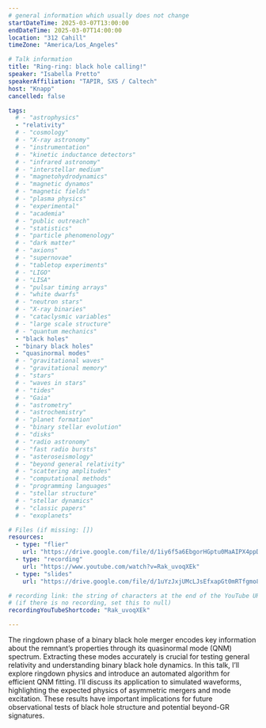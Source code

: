 ```yaml
---
# general information which usually does not change
startDateTime: 2025-03-07T13:00:00
endDateTime: 2025-03-07T14:00:00
location: "312 Cahill"
timeZone: "America/Los_Angeles"

# Talk information
title: "Ring-ring: black hole calling!"
speaker: "Isabella Pretto"
speakerAffiliation: "TAPIR, SXS / Caltech"
host: "Knapp"
cancelled: false

tags:
  # - "astrophysics"
  - "relativity"
  # - "cosmology"
  # - "X-ray astronomy"
  # - "instrumentation"
  # - "kinetic inductance detectors"
  # - "infrared astronomy"
  # - "interstellar medium"
  # - "magnetohydrodynamics"
  # - "magnetic dynamos"
  # - "magnetic fields"
  # - "plasma physics"
  # - "experimental"
  # - "academia"
  # - "public outreach"
  # - "statistics"
  # - "particle phenomenology"
  # - "dark matter"
  # - "axions"
  # - "supernovae"
  # - "tabletop experiments"
  # - "LIGO"
  # - "LISA"
  # - "pulsar timing arrays"
  # - "white dwarfs"
  # - "neutron stars"
  # - "X-ray binaries"
  # - "cataclysmic variables"
  # - "large scale structure"
  # - "quantum mechanics"
  - "black holes"
  - "binary black holes"
  - "quasinormal modes"
  # - "gravitational waves"
  # - "gravitational memory"
  # - "stars"
  # - "waves in stars"
  # - "tides"
  # - "Gaia"
  # - "astrometry"
  # - "astrochemistry"
  # - "planet formation"
  # - "binary stellar evolution"
  # - "disks"
  # - "radio astronomy"
  # - "fast radio bursts"
  # - "asteroseismology"
  # - "beyond general relativity"
  # - "scattering amplitudes"
  # - "computational methods"
  # - "programming languages"
  # - "stellar structure"
  # - "stellar dynamics"
  # - "classic papers"
  # - "exoplanets"

# Files (if missing: [])
resources:
  - type: "flier"
    url: "https://drive.google.com/file/d/1iy6f5a6EbgorHGptu0MaAIPX4ppDFcE1/view?usp=drive_link"
  - type: "recording"
    url: "https://www.youtube.com/watch?v=Rak_uvoqXEk"
  - type: "slides"
    url: "https://drive.google.com/file/d/1uYzJxjUMcLJsEfxapGt0mRTfgmo8c68q/view?usp=drive_link"

# recording link: the string of characters at the end of the YouTube URL
# (if there is no recording, set this to null)
recordingYouTubeShortcode: "Rak_uvoqXEk"

---
```


The ringdown phase of a binary black hole merger encodes key information about the remnant’s properties through its quasinormal mode (QNM) spectrum.
Extracting these modes accurately is crucial for testing general relativity and understanding binary black hole dynamics.
In this talk, I’ll explore ringdown physics and introduce an automated algorithm for efficient QNM fitting.
I’ll discuss its application to simulated waveforms, highlighting the expected physics of asymmetric mergers and mode excitation.
These results have important implications for future observational tests of black hole structure and potential beyond-GR signatures.
